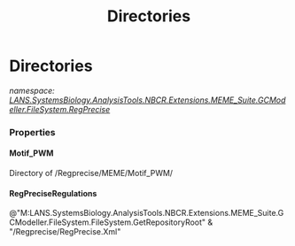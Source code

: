 ﻿---
title: Directories
---

# Directories
_namespace: [LANS.SystemsBiology.AnalysisTools.NBCR.Extensions.MEME_Suite.GCModeller.FileSystem.RegPrecise](N-LANS.SystemsBiology.AnalysisTools.NBCR.Extensions.MEME_Suite.GCModeller.FileSystem.RegPrecise.html)_






### Properties

#### Motif_PWM
Directory of /Regprecise/MEME/Motif_PWM/
#### RegPreciseRegulations
@"M:LANS.SystemsBiology.AnalysisTools.NBCR.Extensions.MEME_Suite.GCModeller.FileSystem.FileSystem.GetRepositoryRoot" & "/Regprecise/RegPrecise.Xml"
